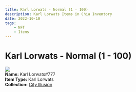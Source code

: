```yaml
---
title: Karl Lorwats - Normal (1 - 100)
description: Karl Lorwats Items in Chia Inventory
date: 2022-10-10
tags:
    - NFT
    - Items
---
```


# Karl Lorwats - Normal (1 - 100)
<div class="item_thumbnail">
<img loading="lazy" src="https://lnlxkkiyclkt2aarkf3gwxgeeqkdk4b4r4jbiaine2jhaj7v.arweave.net/W1d1KRgS1T0AEVF2a1zEJ-BQ1cDy_PEhQBDSaScCf1o"><br/>
<div><strong>Name:</strong> Karl Lorwats#777</div>
<div><strong>Item Type:</strong> Karl Lorwats</div>
<div><strong>Collection:</strong> <a href="https://www.spacescan.io/xch/nft/collection/col1lend2dcn558km4wcwta4xnkfv3xpcmlp9kyt0m909emvfxechlyqdl5ndg">City Illusion</a></div>
</div>

